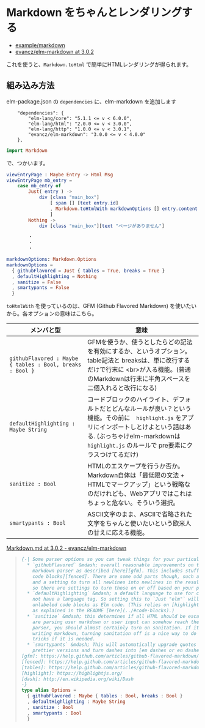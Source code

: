 # Markdown をちゃんとレンダリングする

* [example/markdown](http://elm-lang.org/examples/markdown)
* [evancz/elm-markdown at 3.0.2](https://github.com/evancz/elm-markdown/tree/3.0.2)

これを使うと、`Markdown.toHtml` で簡単にHTMLレンダリングが得られます。


## 組み込み方法

elm-package.json の `dependencies` に、elm-markdown を追加します

```
    "dependencies": {
        "elm-lang/core": "5.1.1 <= v < 6.0.0",
        "elm-lang/html": "2.0.0 <= v < 3.0.0",
        "elm-lang/http": "1.0.0 <= v < 3.0.1",
        "evancz/elm-markdown": "3.0.0 <= v < 4.0.0"
    },
```

```elm
import Markdown
```


で、つかいます。

```elm
viewEntryPage : Maybe Entry -> Html Msg
viewEntryPage mb_entry =
    case mb_entry of
        Just( entry ) ->
            div [class "main_box"]
                [ span [] [text entry.id]
                , Markdown.toHtmlWith markdownOptions [] entry.content
                ]
        Nothing ->
            div [class "main_box"][text "ページがありません"]

        ・
        ・
        ・

markdownOptions: Markdown.Options
markdownOptions =
  { githubFlavored = Just { tables = True, breaks = True }
  , defaultHighlighting = Nothing
  , sanitize = False
  , smartypants = False
  }
```

`toHtmlWith` を使っているのは、GFM (Github Flavored Markdown) を使いたいから。各オプションの意味はこちら。

| メンバと型                                               | 意味                                                                                                                                                                                                                            |
|----------------------------------------------------------|---------------------------------------------------------------------------------------------------------------------------------------------------------------------------------------------------------------------------------|
| `githubFlavored : Maybe { tables : Bool, breaks : Bool }`| GFMを使うか、使うとしたらどの記法を有効にするか、というオプション。table記法と breaksは、単に改行するだけで行末に &lt;br&gt;が入る機能。(普通のMarkdownは行末に半角スペースを二個入れると改行になる)                            |
| `defaultHighlighting : Maybe String`                     | コードブロックのハイライト、デフォルトだとどんなルールが良い？という機能。その前に　`highlight.js` をアプリにインポートしとけよという話はある. (ぶっちゃけelm-markdownは `highlight.js` のルールで pre要素にクラスつけてるだけ) |
| `sanitize : Bool`                                        | HTMLのエスケープを行うか否か。Markdown自体は「最低限の文法 + HTMLでマークアップ」という戦略なのだけれども、Webアプリではこれはちょっと危ない。そういう選択。                                                                    |
| `smartypants : Bool`                                     | ASCII文字のまま、ASCIIで省略された文字をちゃんと使いたいという欧米人の甘えに応える機能。                                                                                                                                        |

[Markdown.md at 3.0.2 - evancz/elm-markdown](https://github.com/evancz/elm-markdown/blob/3.0.2/src/Markdown.elm)

> ```elm
> {-| Some parser options so you can tweak things for your particular case.
>   * `githubFlavored` &mdash; overall reasonable improvements on the original
>     markdown parser as described [here][gfm]. This includes stuff like [fenced
>     code blocks][fenced]. There are some odd parts though, such as [tables][]
>     and a setting to turn all newlines into newlines in the resulting output,
>     so there are settings to turn those on or off based on your preference.
>   * `defaultHighlighting` &mdash; a default language to use for code blocks that do
>     not have a language tag. So setting this to `Just "elm"` will treat all
>     unlabeled code blocks as Elm code. (This relies on [highlight.js][highlight]
>     as explained in the README [here](../#code-blocks).)
>   * `sanitize` &mdash; this determines if all HTML should be escaped. If you
>     are parsing user markdown or user input can somehow reach the markdown
>     parser, you should almost certainly turn on sanitation. If it is just you
>     writing markdown, turning sanitation off is a nice way to do some HTML
>     tricks if it is needed.
>   * `smartypants` &mdash; This will automatically upgrade quotes to the
>     prettier versions and turn dashes into [em dashes or en dashes][dash]
> [gfm]: https://help.github.com/articles/github-flavored-markdown/
> [fenced]: https://help.github.com/articles/github-flavored-markdown/#fenced-code-blocks
> [tables]: https://help.github.com/articles/github-flavored-markdown/#tables
> [highlight]: https://highlightjs.org/
> [dash]: http://en.wikipedia.org/wiki/Dash
> -}
> type alias Options =
>   { githubFlavored : Maybe { tables : Bool, breaks : Bool }
>   , defaultHighlighting : Maybe String
>   , sanitize : Bool
>   , smartypants : Bool
>   }
> ```


